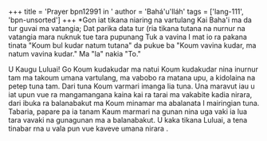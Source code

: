 +++
title = 'Prayer bpn12991 in '
author = 'Bahá'u'lláh'
tags = ['lang-111', 'bpn-unsorted']
+++
*Gon iat tikana niaring na vartulang Kai Baha'i ma da tur  guvai ma vatangia; Dat parika data tur (ria tikana tutana  na nurnur na vatangia mara nuknuk tue tara pupunang  Tuk a vavina I mat io ra pakana tinata "Koum bul kudar  natum tutana" da pukue ba "Koum vavina kudar, ma  natum vavina kudar." Ma "la" nakia "To." 


U Kaugu Luluai! Go Koum kudakudar ma natui  Koum kudakudar nina inurnur tam ma takoum  umana vartulang, ma vabobo ra matana upu, a  kidolaina na petep tuna tam. Dari tuna Koum  varmari imanga lia tuna.  Una maravut iau u iat upun vue ra  mangamangana kaina kai ra tarai ma vakabite  kadia nirara, dari ibuka ra balanabakut ma  Koum minamar ma abalanata I mairingian tuna. Tabaria, papare pa ia tanam Kaum  marmari na gunan nina uga vaki ia lua tara  vavaki na gunagunan ma a balanabakut. U  kaka tikana Luluai, a tena tinabar rna u vala  pun vue kaveve umana nirara .
